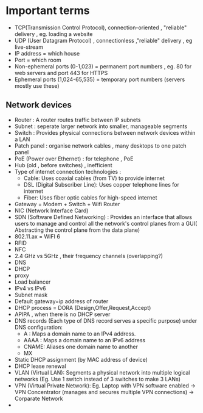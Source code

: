 # Important terms

- TCP(Transmission Control Protocol), connection-oriented , "reliable" delivery , eg. loading a website
- UDP (User Datagram Protocol) , connectionless ,"reliable" delivery , eg live-stream
- IP address = which house
- Port = which room
- Non-ephemeral ports (0-1,023) = permanent port numbers , eg. 80 for web servers and port 443 for HTTPS
- Ephemeral ports (1,024-65,535) = temporary port numbers (servers mostly use these)

## Network devices

- Router : A router routes traffic between IP subnets
- Subnet : seperate larger network into smaller, manageable segments
- Switch : Provides physical connections between network devices within a LAN
- Patch panel : organise network cables , many desktops to one patch panel
- PoE (Power over Ethernet) : for telephone , PoE
- Hub (old , before switches) , inefficient
- Type of internet connection technologies :
  - Cable: Uses coaxial cables (from TV) to provide internet
  - DSL (Digital Subscriber Line): Uses copper telephone lines for internet
  - Fiber: Uses fiber optic cables for high-speed internet
- Gateway = Modem + Switch + Wifi Router
- NIC (Network Interface Card)
- SDN (Software Defined Networking) : Provides an interface that allows users to manage and control all the network's control planes from a GUI( Abstracting the control plane from the data plane)
- 802.11.ax = WIFI 6
- RFID
- NFC
- 2.4 GHz vs 5GHz , their frequency channels (overlapping?)
- DNS
- DHCP
- proxy
- Load balancer
- IPv4 vs IPv6
- Subnet mask
- Default gateway=ip address of router
- DHCP process = DORA (Design,Offer,Request,Accept)
- APIPA , when there is no DHCP server
- DNS records (Each type of DNS record serves a specific purpose) under DNS configuration:
  - A : Maps a domain name to an IPv4 address.
  - AAAA : Maps a domain name to an IPv6 address
  - CNAME: Aliases one domain name to another
  - MX
- Static DHCP assignment (by MAC address of device)
- DHCP lease renewal
- VLAN (Virtual LAN): Segments a physical network into multiple logical networks (Eg. Use 1 switch instead of 3 switches to make 3 LANs)
- VPN (Virtual Private Network): Eg. Laptop with VPN software enabled -> VPN Concentrator (manages and secures multiple VPN connections) -> Corparate Network
-
